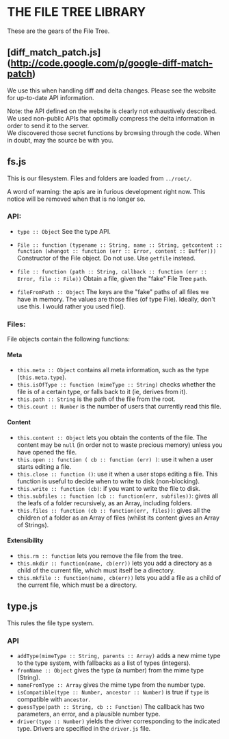 THE FILE TREE LIBRARY
=====================


These are the gears of the File Tree.

[diff\_match\_patch.js] (http://code.google.com/p/google-diff-match-patch)
------------------------------------------------------------------------

We use this when handling diff and delta changes.
Please see the website for up-to-date API information.

Note: the API defined on the website is clearly not exhaustively described. We
used non-public APIs that optimally compress the delta information in order to
send it to the server.  
We discovered those secret functions by browsing through the code. When in
doubt, may the source be with you.

fs.js
-----

This is our filesystem. Files and folders are loaded from `../root/`.

A word of warning: the apis are in furious development right now. This notice
will be removed when that is no longer so.    

### API:

- `type :: Object`
  See the type API.

- `File :: function (typename :: String, name :: String, getcontent :: function
  (whengot :: function (err :: Error, content :: Buffer)))`
  Constructor of the File object. Do not use. Use `getfile` instead.

- `file :: function (path :: String, callback :: function (err :: Error, file
  :: File))`
  Obtain a file, given the "fake" File Tree `path`.

- `fileFromPath :: Object`
  The keys are the "fake" paths of all files we have in memory. The values are
  those files (of type File).
  Ideally, don't use this. I would rather you used file().

### Files:

File objects contain the following functions:

#### Meta

* `this.meta :: Object` contains all meta information, such as the type
  (`this.meta.type`).
* `this.isOfType :: function (mimeType :: String)` checks whether the file is
  of a certain type, or falls back to it (ie, derives from it).
* `this.path :: String` is the path of the file from the root.
* `this.count :: Number` is the number of users that currently read this file.

#### Content

* `this.content :: Object` lets you obtain the contents of the file.
  The content may be `null` (in order not to waste precious memory) unless you
  have opened the file.
* `this.open :: function ( cb :: function (err) )`: use it when a user starts
  editing a file.
* `this.close :: function ()`: use it when a user stops editing a file.
  This function is useful to decide when to write to disk (non-blocking).
* `this.write :: function (cb)`: if you want to write the file to disk.
* `this.subfiles :: function (cb :: function(err, subfiles))`: gives all the
  leafs of a folder recursively, as an Array, including folders.
* `this.files :: function (cb :: function(err, files))`: gives all the
  children of a folder as an Array of files (whilst its content gives an Array
  of Strings).

#### Extensibility

* `this.rm :: function` lets you remove the file from the tree.
* `this.mkdir :: function(name, cb(err))` lets you add a directory as a child of
  the current file, which must itself be a directory.
* `this.mkfile :: function(name, cb(err))` lets you add a file as a child of the
  current file, which must be a directory.


type.js
-------

This rules the file type system.

### API

- `addType(mimeType :: String, parents :: Array)` adds a new mime type to the
  type system, with fallbacks as a list of types (integers).
- `fromName :: Object` gives the type (a number) from the mime type (String).
- `nameFromType :: Array` gives the mime type from the number type.
- `isCompatible(type :: Number, ancestor :: Number)` is true if `type` is
  compatible with `ancestor`.
- `guessType(path :: String, cb :: Function)` The callback has two parameters,
  an error, and a plausible number type.
- `driver(type :: Number)` yields the driver corresponding to the indicated
  type. Drivers are specified in the `driver.js` file.


